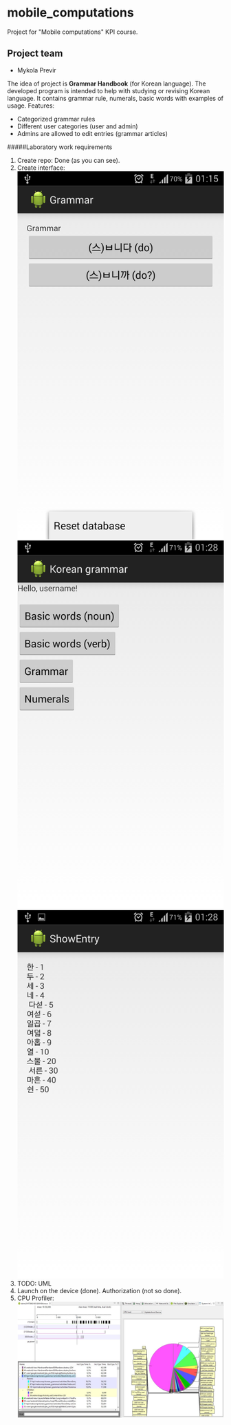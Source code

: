 mobile_computations
===================

Project for "Mobile computations" KPI course.

Project team
--------
* Mykola Previr

The idea of project is **Grammar Handbook** (for Korean language).
The developed program is intended to help with studying or revising Korean language.
It contains grammar rule, numerals, basic words with examples of usage.
Features:
* Categorized grammar rules
* Different user categories (user and admin)
* Admins are allowed to edit entries (grammar articles)



#####Laboratory work requirements 
1. Create repo:
Done (as you can see).
2. Create interface:
![App's interface](screen.png)
![App's interface](screen2.png)
![App's interface](screen3.png)
3. TODO: UML
4. Launch on the device (done).
Authorization (not so done).
5. CPU Profiler:
![CPU usage](profiler.jpg)
